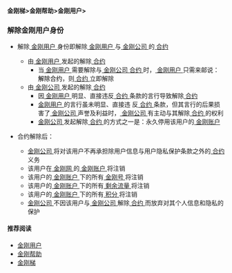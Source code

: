 #### 金刚梯>金刚帮助>金刚用户>
### 解除金刚用户身份

- 解除[ 金刚用户 ](https://a2zitpro.github.io/web/金刚用户)身份即解除[ 金刚用户 ](https://a2zitpro.github.io/web/金刚用户)与[ 金刚公司 ](https://a2zitpro.github.io/web/金刚公司)的[ 合约 ](https://a2zitpro.github.io/web/Endusercontract)
  - 由[ 金刚用户 ](https://a2zitpro.github.io/web/金刚用户)发起的解除[ 合约 ](https://a2zitpro.github.io/web/Endusercontract)
    - 当[ 金刚用户 ](https://a2zitpro.github.io/web/金刚用户)需要解除与[ 金刚公司 ](https://a2zitpro.github.io/web/金刚公司)[ 合约 ](https://a2zitpro.github.io/web/Endusercontract)时，[ 金刚用户 ](https://a2zitpro.github.io/web/金刚用户)只需来邮说：<font color="Black">解除合约</font>，则[ 合约 ](https://a2zitpro.github.io/web/Endusercontract)立即解除
  - 由[ 金刚公司 ](https://a2zitpro.github.io/web/金刚公司)发起的解除[ 合约 ](https://a2zitpro.github.io/web/Endusercontract)
    - 因[ 金刚用户 ](https://a2zitpro.github.io/web/金刚用户)明显、直接违反[ 合约 ](https://a2zitpro.github.io/web/Endusercontract)条款的言行导致解除[ 合约 ](https://a2zitpro.github.io/web/Endusercontract)
    - [ 金刚用户 ](https://a2zitpro.github.io/web/金刚用户)的言行虽未明显、直接违 反[ 合约 ](https://a2zitpro.github.io/web/Endusercontract)条款，但其言行的后果损害了[ 金刚公司 ](https://a2zitpro.github.io/web/金刚公司)声誉及利益时，[ 金刚公司 ](https://a2zitpro.github.io/web/金刚公司)有主动与其解除[ 合约 ](https://a2zitpro.github.io/web/Endusercontract)的权利
    - [ 金刚公司 ](https://a2zitpro.github.io/web/金刚公司)发起解除[ 合约 ](https://a2zitpro.github.io/web/Endusercontract)的方式之一是：永久停用该用户的[ 金刚账户 ](https://a2zitpro.github.io/web/金刚账户)

- 合约解除后：

  - [ 金刚公司 ](https://a2zitpro.github.io/web/金刚公司)将对该用户不再承担除用户信息与用户隐私保护条款之外的[ 合约 ](https://a2zitpro.github.io/web/Endusercontract)义务
  - 该用户在[ 金刚网 ](https://a2zitpro.github.io/web/kksitecn)的[ 金刚账户 ](https://a2zitpro.github.io/web/金刚账户)将注销
  - 该用户的[ 金刚账户 ](https://a2zitpro.github.io/web/金刚账户)下的所有[ 金刚号 ](https://a2zitpro.github.io/web/金刚号)将注销
  - 该用户的[ 金刚账户 ](https://a2zitpro.github.io/web/金刚账户)下的所有[ 剩余流量 ]()将注销
  - 该用户的[ 金刚账户 ](https://a2zitpro.github.io/web/金刚账户)下的所有[ 积分 ](https://a2zitpro.github.io/web/积分)将注销
  - [ 金刚公司 ](https://a2zitpro.github.io/web/金刚公司)不因该用户与[ 金刚公司 ](https://a2zitpro.github.io/web/金刚公司)解除[ 合约 ](https://a2zitpro.github.io/web/Endusercontract)而放弃对其个人信息和隐私的保护

#### 推荐阅读
- [金刚用户](https://a2zitpro.github.io/web/列表-金刚用户及相关问题)
- [金刚帮助](https://a2zitpro.github.io/web/list_helpkkvpn)
- [金刚梯](https://a2zitpro.github.io/web/dlb)
